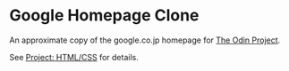 # Google Homepage Clone

An approximate copy of the google.co.jp homepage for [The Odin Project](http://www.theodinproject.com/).

See [Project: HTML/CSS](http://www.theodinproject.com/web-development-101/html-css) for details.
